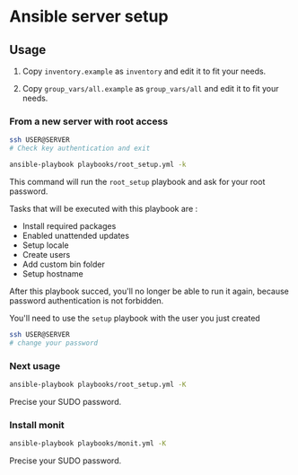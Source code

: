 # Ansible server setup

## Usage

1. Copy `inventory.example` as `inventory` and edit it to fit your needs.

2. Copy `group_vars/all.example` as `group_vars/all` and edit it to fit your needs.

### From a new server with root access

```bash
ssh USER@SERVER
# Check key authentication and exit
```

```bash
ansible-playbook playbooks/root_setup.yml -k
```

This command will run the `root_setup` playbook and ask for your root password. 

Tasks that will be executed with this playbook are :

- Install required packages
- Enabled unattended updates
- Setup locale
- Create users
- Add custom bin folder
- Setup hostname

After this playbook succed, you'll no longer be able to run it again, because password authentication is not forbidden.

You'll need to use the `setup` playbook with the user you just created

```bash
ssh USER@SERVER
# change your password
```

### Next usage

```bash
ansible-playbook playbooks/root_setup.yml -K
```

Precise your SUDO password.

### Install monit

```bash
ansible-playbook playbooks/monit.yml -K
```

Precise your SUDO password.

